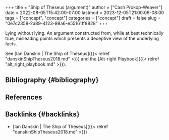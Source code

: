 +++
title = "Ship of Theseus (argument)"
author = ["Cash Prokop-Weaver"]
date = 2022-08-05T15:42:00-07:00
lastmod = 2023-12-05T21:00:06-08:00
tags = ["concept", "concept"]
categories = ["concept"]
draft = false
slug = "0e7c2358-2a89-4123-99a6-e55161ff8828"
+++

Lying without lying. An argument constructed from, while at best technically true, misleading points which presents a deceptive view of the underlying facts.

See [Ian Danskin | The Ship of Theseus]({{< relref "danskinShipTheseus2018.md" >}}) and the [Alt-right Playbook]({{< relref "alt_right_playbook.md" >}}).


## Bibliography {#bibliography}

## References

<style>.csl-entry{text-indent: -1.5em; margin-left: 1.5em;}</style><div class="csl-bib-body">
</div>


## Backlinks {#backlinks}

-   [Ian Danskin | The Ship of Theseus]({{< relref "danskinShipTheseus2018.md" >}})
